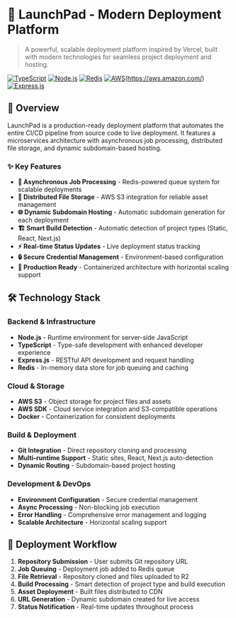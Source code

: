 # 🚀 LaunchPad - Modern Deployment Platform

> A powerful, scalable deployment platform inspired by Vercel, built with modern technologies for seamless project deployment and hosting.

[![TypeScript](https://img.shields.io/badge/TypeScript-007ACC?style=for-the-badge&logo=typescript&logoColor=white)](https://typescriptlang.org/)
[![Node.js](https://img.shields.io/badge/Node.js-43853D?style=for-the-badge&logo=node.js&logoColor=white)](https://nodejs.org/)
[![Redis](https://img.shields.io/badge/redis-%23DD0031.svg?style=for-the-badge&logo=redis&logoColor=white)](https://redis.io/)
[![AWS](https://custom-icon-badges.demolab.com/badge/AWS-%23FF9900.svg?logo=aws&logoColor=white)](#)(https://aws.amazon.com/)
[![Express.js](https://img.shields.io/badge/express.js-%23404d59.svg?style=for-the-badge&logo=express&logoColor=%2361DAFB)](https://expressjs.com/)

## 🌟 Overview

LaunchPad is a production-ready deployment platform that automates the entire CI/CD pipeline from source code to live deployment. It features a microservices architecture with asynchronous job processing, distributed file storage, and dynamic subdomain-based hosting.

### ✨ Key Features

- **🔄 Asynchronous Job Processing** - Redis-powered queue system for scalable deployments
- **📁 Distributed File Storage** - AWS S3 integration for reliable asset management  
- **🌐 Dynamic Subdomain Hosting** - Automatic subdomain generation for each deployment
- **🏗️ Smart Build Detection** - Automatic detection of project types (Static, React, Next.js)
- **⚡ Real-time Status Updates** - Live deployment status tracking
- **🔒 Secure Credential Management** - Environment-based configuration
- **🐳 Production Ready** - Containerized architecture with horizontal scaling support

## 🛠️ Technology Stack

### **Backend & Infrastructure**
- **Node.js** - Runtime environment for server-side JavaScript
- **TypeScript** - Type-safe development with enhanced developer experience
- **Express.js** - RESTful API development and request handling
- **Redis** - In-memory data store for job queuing and caching

### **Cloud & Storage**
- **AWS S3** - Object storage for project files and assets
- **AWS SDK** - Cloud service integration and S3-compatible operations
- **Docker** - Containerization for consistent deployments

### **Build & Deployment**
- **Git Integration** - Direct repository cloning and processing
- **Multi-runtime Support** - Static sites, React, Next.js auto-detection
- **Dynamic Routing** - Subdomain-based project hosting

### **Development & DevOps**
- **Environment Configuration** - Secure credential management
- **Async Processing** - Non-blocking job execution
- **Error Handling** - Comprehensive error management and logging
- **Scalable Architecture** - Horizontal scaling support

## 🔄 Deployment Workflow

1. **Repository Submission** - User submits Git repository URL
2. **Job Queuing** - Deployment job added to Redis queue
3. **File Retrieval** - Repository cloned and files uploaded to R2
4. **Build Processing** - Smart detection of project type and build execution
5. **Asset Deployment** - Built files distributed to CDN
6. **URL Generation** - Dynamic subdomain created for live access
7. **Status Notification** - Real-time updates throughout process

